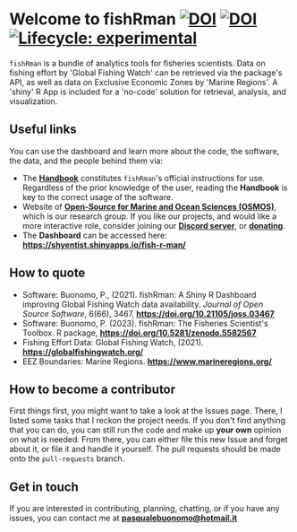 # Welcome to fishRman [![DOI](https://zenodo.org/badge/DOI/10.5281/zenodo.5582567.svg)](https://doi.org/10.5281/zenodo.5582567) [![DOI](https://joss.theoj.org/papers/10.21105/joss.03467/status.svg)](https://doi.org/10.21105/joss.03467) <!-- badges: start --> [![Lifecycle: experimental](https://img.shields.io/badge/lifecycle-experimental-orange.svg)](https://lifecycle.r-lib.org/articles/stages.html#experimental) <!-- badges: end -->

`fishRman` is a bundle of analytics tools for fisheries scientists. Data on fishing effort by 'Global Fishing Watch' can be retrieved via the package's API, as well as data on Exclusive Economic Zones by 'Marine Regions'. A 'shiny' R App is included for a 'no-code' solution for retrieval, analysis, and visualization. 

## Useful links
You can use the dashboard and learn more about the code, the software, the data, and the people behind them via:

- The [**Handbook**](https://raw.githubusercontent.com/Shyentist/fish-r-man/main/inst/app/www/doc/Handbook.pdf) constitutes `fishRman`'s official instructions for use. Regardless of the prior knowledge of the user, reading the **Handbook** is key to the correct usage of the software.
- Website of [**Open-Source for Marine and Ocean Sciences (OSMOS)**](https://osmos.xyz/), which is our research group. If you like our projects, and would like a more interactive role, consider joining our [**Discord server**](https://discord.com/invite/W2unKxKbp7), or [**donating**](https://www.buymeacoffee.com/osmos).
- The **Dashboard** can be accessed here: **https://shyentist.shinyapps.io/fish-r-man/**

## How to quote
- Software: Buonomo, P., (2021). fishRman: A Shiny R Dashboard improving Global Fishing Watch data availability. *Journal of Open Source Software*, 6(66), 3467, **https://doi.org/10.21105/joss.03467**
- Software: Buonomo, P. (2023). fishRman: The Fisheries Scientist's Toolbox. R package, **https://doi.org/10.5281/zenodo.5582567**
- Fishing Effort Data: Global Fishing Watch, (2021). **https://globalfishingwatch.org/**
- EEZ Boundaries: Marine Regions. **https://www.marineregions.org/**

## How to become a contributor
First things first, you might want to take a look at the Issues page. There, I listed some tasks that I reckon the project needs. If you don't find anything that you can do, you can still run the code and make up **your own** opinion on what is needed. From there, you can either file this new Issue and forget about it, or file it and handle it yourself. The pull requests should be made onto the `pull-requests` branch.

## Get in touch
If you are interested in contributing, planning, chatting, or if you have any issues, you can contact me at **pasqualebuonomo@hotmail.it**
